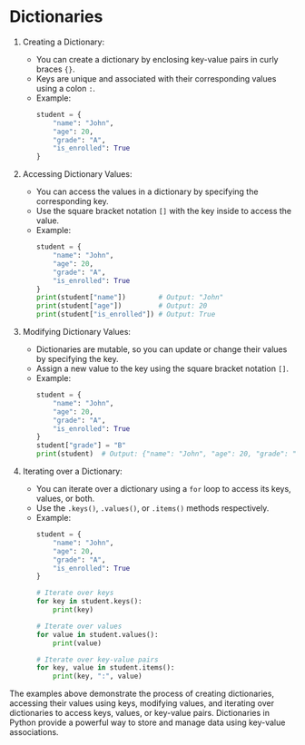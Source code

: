# Dictionaries
1. Creating a Dictionary:
   * You can create a dictionary by enclosing key-value pairs in curly braces `{}`.
   * Keys are unique and associated with their corresponding values using a colon `:`.
   * Example:
     ```python
     student = {
         "name": "John",
         "age": 20,
         "grade": "A",
         "is_enrolled": True
     }
     ```

2. Accessing Dictionary Values:
   * You can access the values in a dictionary by specifying the corresponding key.
   * Use the square bracket notation `[]` with the key inside to access the value.
   * Example:
     ```python
     student = {
         "name": "John",
         "age": 20,
         "grade": "A",
         "is_enrolled": True
     }
     print(student["name"])        # Output: "John"
     print(student["age"])         # Output: 20
     print(student["is_enrolled"]) # Output: True
     ```

3. Modifying Dictionary Values:
   * Dictionaries are mutable, so you can update or change their values by specifying the key.
   * Assign a new value to the key using the square bracket notation `[]`.
   * Example:
     ```python
     student = {
         "name": "John",
         "age": 20,
         "grade": "A",
         "is_enrolled": True
     }
     student["grade"] = "B"
     print(student)  # Output: {"name": "John", "age": 20, "grade": "B", "is_enrolled": True}
     ```

4. Iterating over a Dictionary:
   * You can iterate over a dictionary using a `for` loop to access its keys, values, or both.
   * Use the `.keys()`, `.values()`, or `.items()` methods respectively.
   * Example:
     ```python
     student = {
         "name": "John",
         "age": 20,
         "grade": "A",
         "is_enrolled": True
     }
     
     # Iterate over keys
     for key in student.keys():
         print(key)
     
     # Iterate over values
     for value in student.values():
         print(value)
     
     # Iterate over key-value pairs
     for key, value in student.items():
         print(key, ":", value)
     ```

The examples above demonstrate the process of creating dictionaries, accessing their values using keys, modifying values, and iterating over dictionaries to access keys, values, or key-value pairs. Dictionaries in Python provide a powerful way to store and manage data using key-value associations.